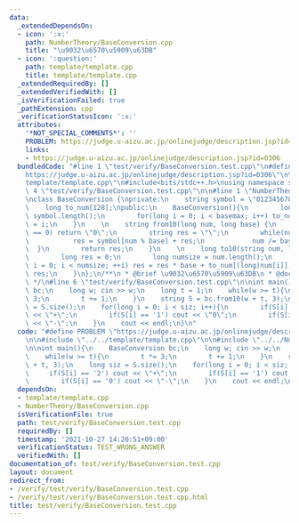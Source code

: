 ```yaml
---
data:
  _extendedDependsOn:
  - icon: ':x:'
    path: NumberTheory/BaseConversion.cpp
    title: "\u9032\u6570\u5909\u63DB"
  - icon: ':question:'
    path: template/template.cpp
    title: template/template.cpp
  _extendedRequiredBy: []
  _extendedVerifiedWith: []
  _isVerificationFailed: true
  _pathExtension: cpp
  _verificationStatusIcon: ':x:'
  attributes:
    '*NOT_SPECIAL_COMMENTS*': ''
    PROBLEM: https://judge.u-aizu.ac.jp/onlinejudge/description.jsp?id=0306
    links:
    - https://judge.u-aizu.ac.jp/onlinejudge/description.jsp?id=0306
  bundledCode: "#line 1 \"test/verify/BaseConversion.test.cpp\"\n#define PROBLEM \"\
    https://judge.u-aizu.ac.jp/onlinejudge/description.jsp?id=0306\"\n\n#line 1 \"\
    template/template.cpp\"\n#include<bits/stdc++.h>\nusing namespace std;\n#line\
    \ 4 \"test/verify/BaseConversion.test.cpp\"\n\n#line 1 \"NumberTheory/BaseConversion.cpp\"\
    \nclass BaseConversion {\nprivate:\n    string symbol = \"0123456789ABCDEF\";\n\
    \    long to_num[128];\npublic:\n    BaseConversion(){\n        long basemax =\
    \ symbol.length();\n        for(long i = 0; i < basemax; i++) to_num[(long)symbol[i]]\
    \ = i;\n    }\n    \n    string from10(long num, long base) {\n        if(num\
    \ == 0) return \"0\";\n        string res = \"\";\n        while(num > 0){\n \
    \           res = symbol[num % base] + res;\n            num /= base;\n      \
    \  }\n        return res;\n    }\n    \n    long to10(string num, long base) {\n\
    \        long res = 0;\n        long numsize = num.length();\n        for(long\
    \ i = 0; i < numsize; ++i) res = res * base + to_num[(long)num[i]];\n        return\
    \ res;\n    }\n};\n/**\n * @brief \u9032\u6570\u5909\u63DB\n * @docs docs/NumberTheory/BaseConversion.md\n\
    \ */\n#line 6 \"test/verify/BaseConversion.test.cpp\"\n\nint main(){\n    BaseConversion\
    \ bc;\n    long w; cin >> w;\n    long t = 1;\n    while(w >= t){\n        t *=\
    \ 3;\n        t += 1;\n    }\n    string S = bc.from10(w + t, 3);\n    long siz\
    \ = S.size();\n    for(long i = 0; i < siz; i++){\n        if(S[i] == '2') cout\
    \ << \"+\";\n        if(S[i] == '1') cout << \"0\";\n        if(S[i] == '0') cout\
    \ << \"-\";\n    }\n    cout << endl;\n}\n"
  code: "#define PROBLEM \"https://judge.u-aizu.ac.jp/onlinejudge/description.jsp?id=0306\"\
    \n\n#include \"../../template/template.cpp\"\n\n#include \"../../NumberTheory/BaseConversion.cpp\"\
    \n\nint main(){\n    BaseConversion bc;\n    long w; cin >> w;\n    long t = 1;\n\
    \    while(w >= t){\n        t *= 3;\n        t += 1;\n    }\n    string S = bc.from10(w\
    \ + t, 3);\n    long siz = S.size();\n    for(long i = 0; i < siz; i++){\n   \
    \     if(S[i] == '2') cout << \"+\";\n        if(S[i] == '1') cout << \"0\";\n\
    \        if(S[i] == '0') cout << \"-\";\n    }\n    cout << endl;\n}\n"
  dependsOn:
  - template/template.cpp
  - NumberTheory/BaseConversion.cpp
  isVerificationFile: true
  path: test/verify/BaseConversion.test.cpp
  requiredBy: []
  timestamp: '2021-10-27 14:20:51+09:00'
  verificationStatus: TEST_WRONG_ANSWER
  verifiedWith: []
documentation_of: test/verify/BaseConversion.test.cpp
layout: document
redirect_from:
- /verify/test/verify/BaseConversion.test.cpp
- /verify/test/verify/BaseConversion.test.cpp.html
title: test/verify/BaseConversion.test.cpp
---
```

